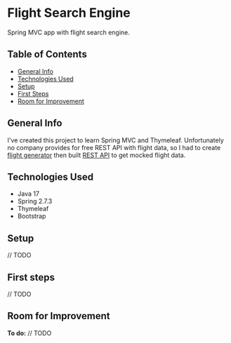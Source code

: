 # Flight Search Engine
Spring MVC app with flight search engine.

## Table of Contents
* [General Info](#general-info)
* [Technologies Used](#technologies-used)
* [Setup](#setup)
* [First Steps](#first-steps)
* [Room for Improvement](#room-for-improvement)

## General Info
I've created this project to learn Spring MVC and Thymeleaf. Unfortunately no company provides for free
REST API with flight data, so I had to create [flight generator](https://github.com/bladeours/random-flights-generator) then built
[REST API](https://github.com/bladeours/flight-api) to get mocked flight data. 

## Technologies Used
* Java 17
* Spring 2.7.3
* Thymeleaf
* Bootstrap

## Setup
// TODO

## First steps
// TODO

## Room for Improvement
**To do:**
// TODO










